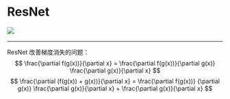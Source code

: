 # ResNet

![](..\..\..\Data\ResNet2.png)


---
ResNet 改善梯度消失的问题：
$$
\frac{\partial f(g(x))}{\partial x} = \frac{\partial f(g(x))}{\partial g(x)} \frac{\partial g(x)}{\partial x}
$$
$$
\frac{\partial (f(g(x)) + g(x))}{\partial x} = \frac{\partial f(g(x))}
{\partial g(x)} \frac{\partial g(x)}{\partial x} + \frac{\partial g(x)}{\partial x}
$$
